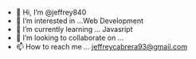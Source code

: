 - 👋 Hi, I’m @jeffrey840
- 👀 I’m interested in ...Web Development
- 🌱 I’m currently learning ... Javasript
- 💞️ I’m looking to collaborate on ...
- 📫 How to reach me ... jeffreycabrera93@gmail.com

<!---
jeffrey840/jeffrey840 is a ✨ special ✨ repository because its `README.md` (this file) appears on your GitHub profile.
You can click the Preview link to take a look at your changes.
--->
